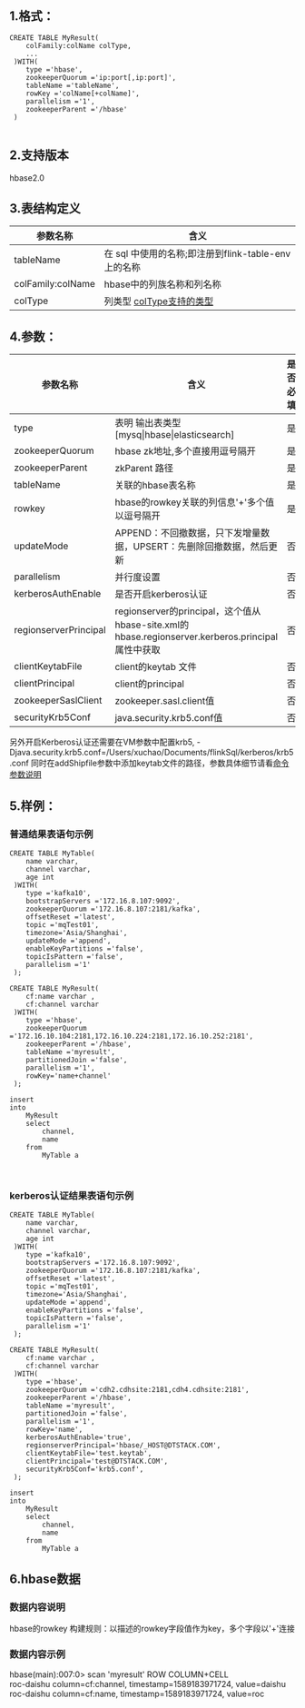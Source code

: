 ## 1.格式：
```
CREATE TABLE MyResult(
    colFamily:colName colType,
    ...
 )WITH(
    type ='hbase',
    zookeeperQuorum ='ip:port[,ip:port]',
    tableName ='tableName',
    rowKey ='colName[+colName]',
    parallelism ='1',
    zookeeperParent ='/hbase'
 )


```

## 2.支持版本
hbase2.0

## 3.表结构定义
 
|参数名称|含义|
|----|---|
| tableName | 在 sql 中使用的名称;即注册到flink-table-env上的名称
| colFamily:colName | hbase中的列族名称和列名称
| colType | 列类型 [colType支持的类型](../colType.md)

## 4.参数：
  
|参数名称|含义|是否必填|默认值|
|----|---|---|-----|
|type | 表明 输出表类型[mysq&#124;hbase&#124;elasticsearch]|是||
|zookeeperQuorum | hbase zk地址,多个直接用逗号隔开|是||
|zookeeperParent | zkParent 路径|是||
|tableName | 关联的hbase表名称|是||
|rowkey | hbase的rowkey关联的列信息'+'多个值以逗号隔开|是||
|updateMode|APPEND：不回撤数据，只下发增量数据，UPSERT：先删除回撤数据，然后更新|否|APPEND｜
|parallelism | 并行度设置|否|1|
|kerberosAuthEnable | 是否开启kerberos认证|否|false|
|regionserverPrincipal | regionserver的principal，这个值从hbase-site.xml的hbase.regionserver.kerberos.principal属性中获取|否||
|clientKeytabFile|client的keytab 文件|否|
|clientPrincipal|client的principal|否||
|zookeeperSaslClient | zookeeper.sasl.client值|否|true|
|securityKrb5Conf | java.security.krb5.conf值|否||
 另外开启Kerberos认证还需要在VM参数中配置krb5, -Djava.security.krb5.conf=/Users/xuchao/Documents/flinkSql/kerberos/krb5.conf
 同时在addShipfile参数中添加keytab文件的路径，参数具体细节请看[命令参数说明](../config.md)
## 5.样例：

### 普通结果表语句示例
```
CREATE TABLE MyTable(
    name varchar,
    channel varchar,
    age int
 )WITH(
    type ='kafka10',
    bootstrapServers ='172.16.8.107:9092',
    zookeeperQuorum ='172.16.8.107:2181/kafka',
    offsetReset ='latest',
    topic ='mqTest01',
    timezone='Asia/Shanghai',
    updateMode ='append',
    enableKeyPartitions ='false',
    topicIsPattern ='false',
    parallelism ='1'
 );

CREATE TABLE MyResult(
    cf:name varchar ,
    cf:channel varchar 
 )WITH(
	type ='hbase',
	zookeeperQuorum ='172.16.10.104:2181,172.16.10.224:2181,172.16.10.252:2181',
	zookeeperParent ='/hbase',
	tableName ='myresult',
	partitionedJoin ='false',
	parallelism ='1',
	rowKey='name+channel'
 );

insert          
into
    MyResult
    select
        channel,
        name                                            
    from
        MyTable a       

 
 ```

### kerberos认证结果表语句示例
```
CREATE TABLE MyTable(
    name varchar,
    channel varchar,
    age int
 )WITH(
    type ='kafka10',
    bootstrapServers ='172.16.8.107:9092',
    zookeeperQuorum ='172.16.8.107:2181/kafka',
    offsetReset ='latest',
    topic ='mqTest01',
    timezone='Asia/Shanghai',
    updateMode ='append',
    enableKeyPartitions ='false',
    topicIsPattern ='false',
    parallelism ='1'
 );

CREATE TABLE MyResult(
    cf:name varchar ,
    cf:channel varchar 
 )WITH(
	type ='hbase',
	zookeeperQuorum ='cdh2.cdhsite:2181,cdh4.cdhsite:2181',
	zookeeperParent ='/hbase',
	tableName ='myresult',
	partitionedJoin ='false',
	parallelism ='1',
	rowKey='name',
    kerberosAuthEnable='true',
    regionserverPrincipal='hbase/_HOST@DTSTACK.COM',
    clientKeytabFile='test.keytab',
    clientPrincipal='test@DTSTACK.COM',
    securityKrb5Conf='krb5.conf',
 );

insert          
into
    MyResult
    select
        channel,
        name                                            
    from
        MyTable a      

```

## 6.hbase数据
### 数据内容说明
hbase的rowkey 构建规则：以描述的rowkey字段值作为key，多个字段以'+'连接
### 数据内容示例
hbase(main):007:0> scan 'myresult'
    ROW                   COLUMN+CELL                                               
 roc-daishu           column=cf:channel, timestamp=1589183971724, value=daishu  
 roc-daishu           column=cf:name, timestamp=1589183971724, value=roc 